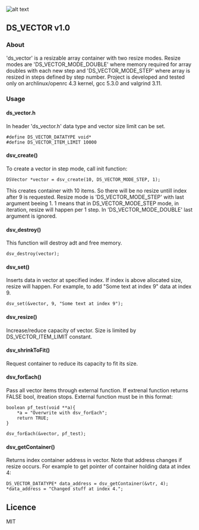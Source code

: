 ![alt text](https://repository-images.githubusercontent.com/192007341/8398a080-e4a7-11e9-8497-2b31c0fe17aa)

## DS_VECTOR v1.0

### About

'ds_vector' is a resizable array container with two resize modes. Resize modes are 'DS_VECTOR_MODE_DOUBLE' where 
memory required for array doubles with each new step and 'DS_VECTOR_MODE_STEP' where array is resized in steps 
defined by step number. Project is developed and tested only on archlinux/openrc 4.3 kernel, gcc 5.3.0 and valgrind 3.11. 


### Usage

#### ds_vector.h

In header 'ds_vector.h' data type and vector size limit can be set.

    #define DS_VECTOR_DATATYPE void*
    #define DS_VECTOR_ITEM_LIMIT 10000


#### dsv_create()

To create a vector in step mode, call init function:

    DSVector *vector = dsv_create(10, DS_VECTOR_MODE_STEP, 1);

This creates container with 10 items. So there will be no resize untill index 
after 9 is requested. Resize mode is 'DS_VECTOR_MODE_STEP' with last argument
beeing 1. 1 means that in DS_VECTOR_MODE_STEP mode, in iteration, resize will 
happen per 1 step. In 'DS_VECTOR_MODE_DOUBLE' last argument is ignored.


#### dsv_destroy()

This function will destroy adt and free memory.

    dsv_destroy(vector);


#### dsv_set()

Inserts data in vector at specified index. If index is above allocated size,
resize will happen. For example, to add "Some text at index 9" data at index 9.

    dsv_set(&vector, 9, "Some text at index 9");


#### dsv_resize()

Increase/reduce capacity of vector. Size is limited by DS_VECTOR_ITEM_LIMIT 
constant. 


#### dsv_shrinkToFit()

Request container to reduce its capacity to fit its size.


#### dsv_forEach()

Pass all vector items through external function. If extrenal function returns 
FALSE bool, itreation stops. External function must be in this format:
    
    boolean pf_test(void **a){
        *a = "Overwrite with dsv_forEach";    
        return TRUE;
    }  

    dsv_forEach(&vector, pf_test);


#### dsv_getContainer()

Returns index container address in vector. Note that address changes
if resize occurs. For example to get pointer of container holding data at index 4:

    DS_VECTOR_DATATYPE* data_address = dsv_getContainer(&vtr, 4);
    *data_address = "Changed stuff at index 4.";

## Licence

MIT

